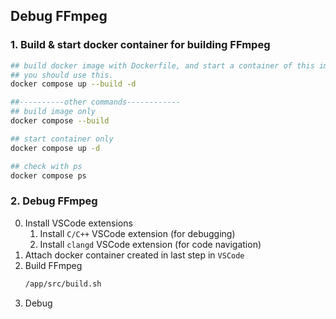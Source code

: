 ## Debug FFmpeg

### 1. Build & start docker container for building FFmpeg


```bash
## build docker image with Dockerfile, and start a container of this image
## you should use this.
docker compose up --build -d

##----------other commands------------
## build image only
docker compose --build

## start container only
docker compose up -d

## check with ps
docker compose ps
```
### 2. Debug FFmpeg

0. Install VSCode extensions
   1. Install `C/C++` VSCode extension (for debugging)
   2. Install `clangd` VSCode extension (for code navigation)
1. Attach docker container created in last step in `VSCode`
2. Build FFmpeg
    ```bash
    /app/src/build.sh
   ```
3. Debug
